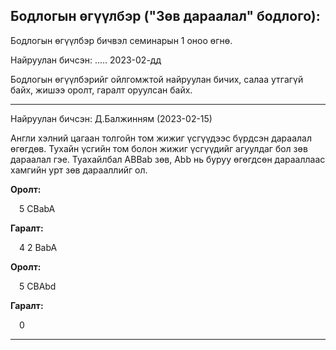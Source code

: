 Бодлогын өгүүлбэр ("Зөв дараалал" бодлого):
--- 
<p>Бодлогын өгүүлбэр бичвэл семинарын 1 оноо өгнө.</p>
<p>Найруулан бичсэн: ..... 2023-02-дд</p>
<p>Бодлогын өгүүлбэрийг ойлгомжтой найруулан бичих, салаа утгагүй байх, жишээ оролт, гаралт оруулсан байх.</p>
<hr>
<p>Найруулан бичсэн: Д.Балжинням (2023-02-15)</p>
<p>
    Англи хэлний цагаан толгойн том жижиг үсгүүдээс бүрдсэн дараалал өгөгдөв. Тухайн үсгийн том болон жижиг үсгүүдийг агуулдаг бол зөв дараалал гэе.
    Туахайлбал ABBab зөв, Abb нь буруу өгөгдсөн дарааллаас хамгийн урт зөв дарааллийг ол.
</p>
<p><strong>Оролт:</strong></p>  
<p>&emsp;5 CBabA</p>
<p><strong>Гаралт:</strong></p>
<p>&emsp;4 2 BabA</p>

<p><strong>Оролт:</strong></p>
<p>&emsp;5
CBAbd</p>
<p><strong>Гаралт:</strong></p>
<p>&emsp;0</p>

<hr>